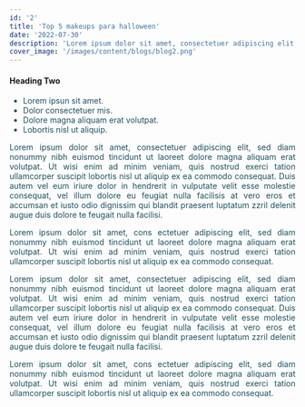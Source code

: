 ```yaml
---
id: '2'
title: 'Top 5 makeups para halloween'
date: '2022-07-30'
description: 'Lorem ipsum dolor sit amet, consectetuer adipiscing elit, sed diam nonummy nibh euismod tincidunt ut laoreet dolore veniam.'
cover_image: '/images/content/blogs/blog2.png'
---
```

#### Heading Two

<ul style="color:#1B505E; font-weight: unset">
    <li>
        Lorem ipsun sit amet.
    </li>
    <li>
        Dolor consectetuer mis.
    </li>
    <li>
        Dolore magna aliquam erat volutpat.
    </li>
    <li>
        Lobortis nisl ut aliquip.
    </li>
</ul>


<p style="color:#1B505E; text-align: justify; font-weight: unset">Lorem ipsum dolor sit amet, consectetuer adipiscing elit, sed diam nonummy nibh euismod tincidunt ut laoreet dolore magna aliquam erat volutpat. Ut wisi enim ad minim veniam, quis nostrud exerci tation ullamcorper suscipit lobortis nisl ut aliquip ex ea commodo consequat. Duis autem vel eum iriure dolor in hendrerit in vulputate velit esse molestie consequat, vel illum dolore eu feugiat nulla facilisis at vero eros et accumsan et iusto odio dignissim qui blandit praesent luptatum zzril delenit augue duis dolore te feugait nulla facilisi.</p> 

<p style="color:#1B505E; text-align: justify; font-weight: unset">Lorem ipsum dolor sit amet, cons ectetuer adipiscing elit, sed diam nonummy nibh euismod tincidunt ut laoreet dolore magna aliquam erat volutpat. Ut wisi enim ad minim veniam, quis nostrud exerci tation ullamcorper suscipit lobortis nisl ut aliquip ex ea commodo consequat.</p> 

<p style="color:#1B505E; text-align: justify; font-weight: unset">Lorem ipsum dolor sit amet, consectetuer adipiscing elit, sed diam nonummy nibh euismod tincidunt ut laoreet dolore magna aliquam erat volutpat. Ut wisi enim ad minim veniam, quis nostrud exerci tation ullamcorper suscipit lobortis nisl ut aliquip ex ea commodo consequat. Duis autem vel eum iriure dolor in hendrerit in vulputate velit esse molestie consequat, vel illum dolore eu feugiat nulla facilisis at vero eros et accumsan et iusto odio dignissim qui blandit praesent luptatum zzril delenit augue duis dolore te feugait nulla facilisi.</p> 

<p style="color:#1B505E; text-align: justify; font-weight: unset">Lorem ipsum dolor sit amet, cons ectetuer adipiscing elit, sed diam nonummy nibh euismod tincidunt ut laoreet dolore magna aliquam erat volutpat. Ut wisi enim ad minim veniam, quis nostrud exerci tation ullamcorper suscipit lobortis nisl ut aliquip ex ea commodo consequat.</p> 
